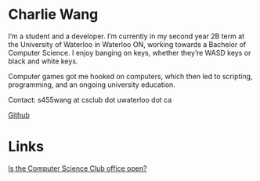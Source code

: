 # Charlie Wang

I’m a student and a developer. I’m currently in my second year 2B term at the University of Waterloo in Waterloo ON, working towards a Bachelor of Computer Science. I enjoy banging on keys, whether they’re WASD keys or black and white keys.

Computer games got me hooked on computers, which then led to scripting, programming, and an ongoing university education.

Contact: s455wang at csclub dot uwaterloo dot ca

[Github](https://github.com/gibstick)

# Links
[Is the Computer Science Club office open?](http://csclub.uwaterloo.ca/~s455wang/office-status/)
